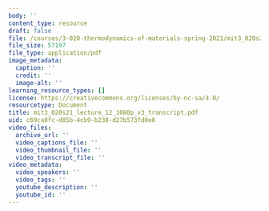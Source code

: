 ```yaml
---
body: ''
content_type: resource
draft: false
file: /courses/3-020-thermodynamics-of-materials-spring-2021/mit3_020s21_lecture_12_1080p_v3_transcript.pdf
file_size: 57197
file_type: application/pdf
image_metadata:
  caption: ''
  credit: ''
  image-alt: ''
learning_resource_types: []
license: https://creativecommons.org/licenses/by-nc-sa/4.0/
resourcetype: Document
title: mit3_020s21_lecture_12_1080p_v3_transcript.pdf
uid: c69ca0fc-d85b-4cb9-b238-d27b573fd0e8
video_files:
  archive_url: ''
  video_captions_file: ''
  video_thumbnail_file: ''
  video_transcript_file: ''
video_metadata:
  video_speakers: ''
  video_tags: ''
  youtube_description: ''
  youtube_id: ''
---
```

